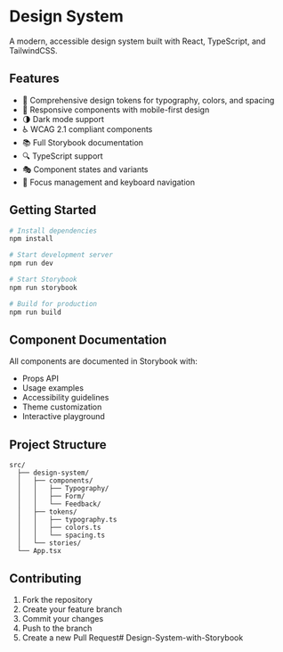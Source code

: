 # Design System

A modern, accessible design system built with React, TypeScript, and TailwindCSS.

## Features

- 🎨 Comprehensive design tokens for typography, colors, and spacing
- 📱 Responsive components with mobile-first design
- 🌗 Dark mode support
- ♿️ WCAG 2.1 compliant components
- 📚 Full Storybook documentation
- 🔍 TypeScript support
- 🎭 Component states and variants
- 🎯 Focus management and keyboard navigation

## Getting Started

```bash
# Install dependencies
npm install

# Start development server
npm run dev

# Start Storybook
npm run storybook

# Build for production
npm run build
```

## Component Documentation

All components are documented in Storybook with:
- Props API
- Usage examples
- Accessibility guidelines
- Theme customization
- Interactive playground

## Project Structure

```
src/
  ├── design-system/
  │   ├── components/
  │   │   ├── Typography/
  │   │   ├── Form/
  │   │   └── Feedback/
  │   ├── tokens/
  │   │   ├── typography.ts
  │   │   ├── colors.ts
  │   │   └── spacing.ts
  │   └── stories/
  └── App.tsx
```

## Contributing

1. Fork the repository
2. Create your feature branch
3. Commit your changes
4. Push to the branch
5. Create a new Pull Request#   D e s i g n - S y s t e m - w i t h - S t o r y b o o k  
 